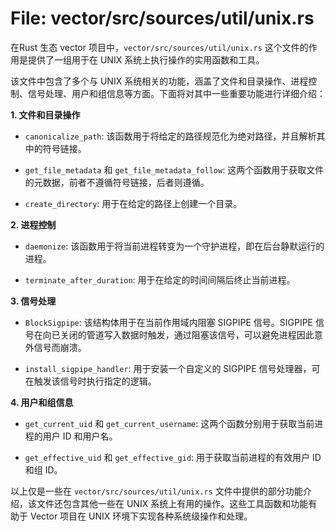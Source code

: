# File: vector/src/sources/util/unix.rs

在Rust 生态 vector 项目中，`vector/src/sources/util/unix.rs` 这个文件的作用是提供了一组用于在 UNIX 系统上执行操作的实用函数和工具。

该文件中包含了多个与 UNIX 系统相关的功能，涵盖了文件和目录操作、进程控制、信号处理、用户和组信息等方面。下面将对其中一些重要功能进行详细介绍：

**1. 文件和目录操作**

- `canonicalize_path`: 该函数用于将给定的路径规范化为绝对路径，并且解析其中的符号链接。

- `get_file_metadata` 和 `get_file_metadata_follow`: 这两个函数用于获取文件的元数据，前者不遵循符号链接，后者则遵循。

- `create_directory`: 用于在给定的路径上创建一个目录。

**2. 进程控制**

- `daemonize`: 该函数用于将当前进程转变为一个守护进程，即在后台静默运行的进程。

- `terminate_after_duration`: 用于在给定的时间间隔后终止当前进程。

**3. 信号处理**

- `BlockSigpipe`: 该结构体用于在当前作用域内阻塞 SIGPIPE 信号。SIGPIPE 信号在向已关闭的管道写入数据时触发，通过阻塞该信号，可以避免进程因此意外信号而崩溃。

- `install_sigpipe_handler`: 用于安装一个自定义的 SIGPIPE 信号处理器，可在触发该信号时执行指定的逻辑。

**4. 用户和组信息**

- `get_current_uid` 和 `get_current_username`: 这两个函数分别用于获取当前进程的用户 ID 和用户名。

- `get_effective_uid` 和 `get_effective_gid`: 用于获取当前进程的有效用户 ID 和组 ID。

以上仅是一些在 `vector/src/sources/util/unix.rs` 文件中提供的部分功能介绍，该文件还包含其他一些在 UNIX 系统上有用的操作。这些工具函数和功能有助于 Vector 项目在 UNIX 环境下实现各种系统级操作和处理。

